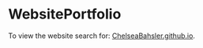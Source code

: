 # WebsitePortfolio
To view the website search for: [ChelseaBahsler.github.io](https://ChelseaBahsler.github.io).
